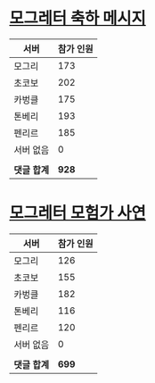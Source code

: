 # [모그레터 축하 메시지](./Event250701_v7_2_10th_moogleletter0.md)

|서버|참가 인원|
|-|-|
|모그리|173|
|초코보|202|
|카벙클|175|
|톤베리|193|
|펜리르|185|
|서버 없음|0|
|||
|**댓글 합계**|**928**|


# [모그레터 모험가 사연](./Event250701_v7_2_10th_moogleletter1.md)

|서버|참가 인원|
|-|-|
|모그리|126|
|초코보|155|
|카벙클|182|
|톤베리|116|
|펜리르|120|
|서버 없음|0|
|||
|**댓글 합계**|**699**|


